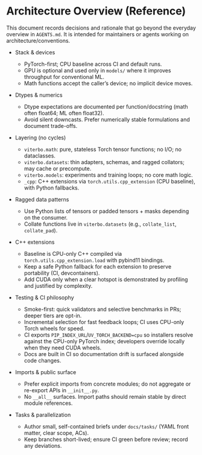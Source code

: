 # Architecture Overview (Reference)

This document records decisions and rationale that go beyond the everyday overview in `AGENTS.md`.
It is intended for maintainers or agents working on architecture/conventions.

- Stack & devices
  - PyTorch-first; CPU baseline across CI and default runs.
  - GPU is optional and used only in `models/` where it improves throughput for conventional ML.
  - Math functions accept the caller’s device; no implicit device moves.

- Dtypes & numerics
  - Dtype expectations are documented per function/docstring (math often float64; ML often float32).
  - Avoid silent downcasts. Prefer numerically stable formulations and document trade-offs.

- Layering (no cycles)
  - `viterbo.math`: pure, stateless Torch tensor functions; no I/O; no dataclasses.
  - `viterbo.datasets`: thin adapters, schemas, and ragged collators; may cache or precompute.
  - `viterbo.models`: experiments and training loops; no core math logic.
  - `_cpp`: C++ extensions via `torch.utils.cpp_extension` (CPU baseline), with Python fallbacks.

- Ragged data patterns
  - Use Python lists of tensors or padded tensors + masks depending on the consumer.
  - Collate functions live in `viterbo.datasets` (e.g., `collate_list`, `collate_pad`).

- C++ extensions
  - Baseline is CPU-only C++ compiled via `torch.utils.cpp_extension.load` with pybind11 bindings.
  - Keep a safe Python fallback for each extension to preserve portability (CI, devcontainers).
  - Add CUDA only when a clear hotspot is demonstrated by profiling and justified by complexity.

- Testing & CI philosophy
  - Smoke-first: quick validators and selective benchmarks in PRs; deeper tiers are opt-in.
  - Incremental selection for fast feedback loops; CI uses CPU-only Torch wheels for speed.
  - CI exports `PIP_INDEX_URL`/`UV_TORCH_BACKEND=cpu` so installers resolve against the CPU-only PyTorch index; developers override locally when they need CUDA wheels.
  - Docs are built in CI so documentation drift is surfaced alongside code changes.

- Imports & public surface
  - Prefer explicit imports from concrete modules; do not aggregate or re-export APIs in `__init__.py`.
  - No `__all__` surfaces. Import paths should remain stable by direct module references.

- Tasks & parallelization
  - Author small, self-contained briefs under `docs/tasks/` (YAML front matter, clear scope, ACs).
  - Keep branches short-lived; ensure CI green before review; record any deviations.
